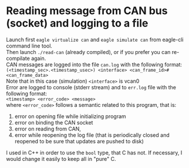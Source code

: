 # Reading message from CAN bus (socket) and logging to a file   
Launch first ``eagle virtualize can`` and ``eagle simulate can`` from eagle-cli command line tool.    
Then launch ``./read-can`` (already compiled), or if you prefer you can re-compilate again.   
CAN messages are logged into the file ``can.log`` with the following format:   
``(<timestamp_sec>.<timestamp_usec>) <interface> <can_frame_id>#<can_frame_data>``   
Note that in this case (simulation) ``<interface>`` is vcan0    
Error are logged to console (stderr stream) and to ``err.log`` file with the following format:    
``<timestamp> <error_code> <message>``    
where ``<error_code>`` follows a semantic related to this program, that is:   
1. error on opening file while initializing program   
2. error on binding the CAN socket   
3. error on reading from CAN,   
4. error while reopening the log file (that is periodically closed and reopened to be sure that updates are pushed to disk)   

I used in C++ in order to use the ``bool`` type, that C has not. If necessary, I would change it easily to keep all in "pure" C.
